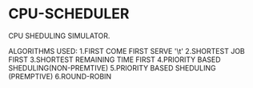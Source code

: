 # CPU-SCHEDULER

CPU SHEDULING SIMULATOR.


ALGORITHMS USED:
 1.FIRST COME FIRST SERVE '\t'
 2.SHORTEST JOB FIRST
 3.SHORTEST REMAINING TIME FIRST
 4.PRIORITY BASED SHEDULING(NON-PREMTIVE)
 5.PRIORITY BASED SHEDULING (PREMPTIVE)
 6.ROUND-ROBIN
